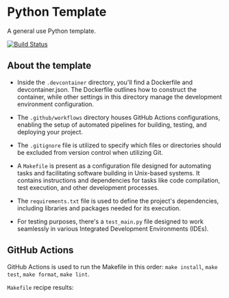 # Python Template

A general use Python template.

[![Build Status](https://github.com/NickStrauch13/python-template/actions/workflows/python-ci.yml/badge.svg)](https://github.com/NickStrauch13/python-template/actions)

## About the template
- Inside the ``.devcontainer`` directory, you'll find a Dockerfile and devcontainer.json. The Dockerfile outlines how to construct the container, while other settings in this directory manage the development environment configuration.

- The ``.github/workflows`` directory houses GitHub Actions configurations, enabling the setup of automated pipelines for building, testing, and deploying your project.

- The ``.gitignore`` file is utilized to specify which files or directories should be excluded from version control when utilizing Git.

- A ``Makefile`` is present as a configuration file designed for automating tasks and facilitating software building in Unix-based systems. It contains instructions and dependencies for tasks like code compilation, test execution, and other development processes.

- The ``requirements.txt`` file is used to define the project's dependencies, including libraries and packages needed for its execution.

- For testing purposes, there's a ``test_main.py`` file designed to work seamlessly in various Integrated Development Environments (IDEs).

## GitHub Actions
GitHub Actions is used to run the Makefile in this order: `make install`, `make test`, `make format`, `make lint`.

``Makefile`` recipe results:

